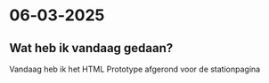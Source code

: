 # 06‐03‐2025
## Wat heb ik vandaag gedaan?
Vandaag heb ik het HTML Prototype afgerond voor de stationpagina